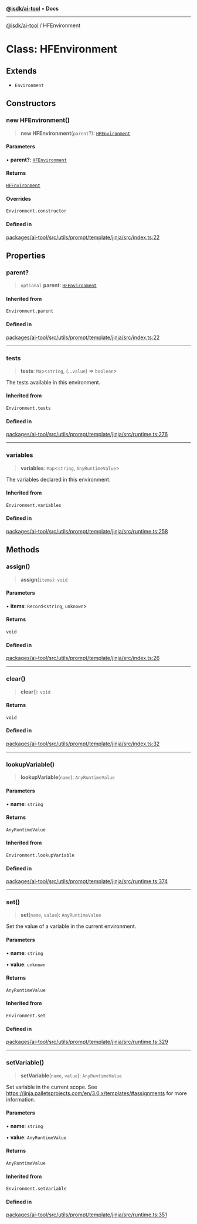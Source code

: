 [**@isdk/ai-tool**](../README.md) • **Docs**

***

[@isdk/ai-tool](../globals.md) / HFEnvironment

# Class: HFEnvironment

## Extends

- `Environment`

## Constructors

### new HFEnvironment()

> **new HFEnvironment**(`parent`?): [`HFEnvironment`](HFEnvironment.md)

#### Parameters

• **parent?**: [`HFEnvironment`](HFEnvironment.md)

#### Returns

[`HFEnvironment`](HFEnvironment.md)

#### Overrides

`Environment.constructor`

#### Defined in

[packages/ai-tool/src/utils/prompt/template/jinja/src/index.ts:22](https://github.com/isdk/ai-tool.js/blob/e324043799402aa2caa41711a9168487ab85c166/src/utils/prompt/template/jinja/src/index.ts#L22)

## Properties

### parent?

> `optional` **parent**: [`HFEnvironment`](HFEnvironment.md)

#### Inherited from

`Environment.parent`

#### Defined in

[packages/ai-tool/src/utils/prompt/template/jinja/src/index.ts:22](https://github.com/isdk/ai-tool.js/blob/e324043799402aa2caa41711a9168487ab85c166/src/utils/prompt/template/jinja/src/index.ts#L22)

***

### tests

> **tests**: `Map`\<`string`, (...`value`) => `boolean`\>

The tests available in this environment.

#### Inherited from

`Environment.tests`

#### Defined in

[packages/ai-tool/src/utils/prompt/template/jinja/src/runtime.ts:276](https://github.com/isdk/ai-tool.js/blob/e324043799402aa2caa41711a9168487ab85c166/src/utils/prompt/template/jinja/src/runtime.ts#L276)

***

### variables

> **variables**: `Map`\<`string`, `AnyRuntimeValue`\>

The variables declared in this environment.

#### Inherited from

`Environment.variables`

#### Defined in

[packages/ai-tool/src/utils/prompt/template/jinja/src/runtime.ts:258](https://github.com/isdk/ai-tool.js/blob/e324043799402aa2caa41711a9168487ab85c166/src/utils/prompt/template/jinja/src/runtime.ts#L258)

## Methods

### assign()

> **assign**(`items`): `void`

#### Parameters

• **items**: `Record`\<`string`, `unknown`\>

#### Returns

`void`

#### Defined in

[packages/ai-tool/src/utils/prompt/template/jinja/src/index.ts:26](https://github.com/isdk/ai-tool.js/blob/e324043799402aa2caa41711a9168487ab85c166/src/utils/prompt/template/jinja/src/index.ts#L26)

***

### clear()

> **clear**(): `void`

#### Returns

`void`

#### Defined in

[packages/ai-tool/src/utils/prompt/template/jinja/src/index.ts:32](https://github.com/isdk/ai-tool.js/blob/e324043799402aa2caa41711a9168487ab85c166/src/utils/prompt/template/jinja/src/index.ts#L32)

***

### lookupVariable()

> **lookupVariable**(`name`): `AnyRuntimeValue`

#### Parameters

• **name**: `string`

#### Returns

`AnyRuntimeValue`

#### Inherited from

`Environment.lookupVariable`

#### Defined in

[packages/ai-tool/src/utils/prompt/template/jinja/src/runtime.ts:374](https://github.com/isdk/ai-tool.js/blob/e324043799402aa2caa41711a9168487ab85c166/src/utils/prompt/template/jinja/src/runtime.ts#L374)

***

### set()

> **set**(`name`, `value`): `AnyRuntimeValue`

Set the value of a variable in the current environment.

#### Parameters

• **name**: `string`

• **value**: `unknown`

#### Returns

`AnyRuntimeValue`

#### Inherited from

`Environment.set`

#### Defined in

[packages/ai-tool/src/utils/prompt/template/jinja/src/runtime.ts:329](https://github.com/isdk/ai-tool.js/blob/e324043799402aa2caa41711a9168487ab85c166/src/utils/prompt/template/jinja/src/runtime.ts#L329)

***

### setVariable()

> **setVariable**(`name`, `value`): `AnyRuntimeValue`

Set variable in the current scope.
See https://jinja.palletsprojects.com/en/3.0.x/templates/#assignments for more information.

#### Parameters

• **name**: `string`

• **value**: `AnyRuntimeValue`

#### Returns

`AnyRuntimeValue`

#### Inherited from

`Environment.setVariable`

#### Defined in

[packages/ai-tool/src/utils/prompt/template/jinja/src/runtime.ts:351](https://github.com/isdk/ai-tool.js/blob/e324043799402aa2caa41711a9168487ab85c166/src/utils/prompt/template/jinja/src/runtime.ts#L351)
